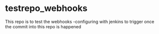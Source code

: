 # testrepo_webhooks
This repo is to test the webhooks -configuring with jenkins to trigger once the commit into this repo is happened
